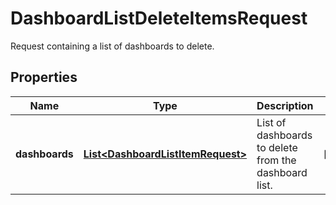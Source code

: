 

# DashboardListDeleteItemsRequest

Request containing a list of dashboards to delete.

## Properties

Name | Type | Description | Notes
------------ | ------------- | ------------- | -------------
**dashboards** | [**List&lt;DashboardListItemRequest&gt;**](DashboardListItemRequest.md) | List of dashboards to delete from the dashboard list. |  [optional]



